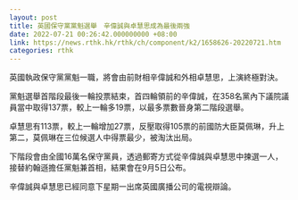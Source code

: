 ```yaml
---
layout: post
title: 英國保守黨黨魁選舉　辛偉誠與卓慧思成為最後兩強
date: 2022-07-21 00:26:42.000000000 +08:00
link: https://news.rthk.hk/rthk/ch/component/k2/1658626-20220721.htm
categories: rthk
---
```


英國執政保守黨黨魁一職，將會由前財相辛偉誠和外相卓慧思，上演終極對決。

黨魁選舉首階段最後一輪投票結束，首四輪領前的辛偉誠，在358名黨內下議院議員當中取得137票，較上一輪多19票，以最多票數晉身第二階段選舉。

卓慧思有113票，較上一輪增加27票，反壓取得105票的前國防大臣莫佩琳，升上第二，莫佩琳在三位候選人中得票最少，被淘汰出局。

下階段會由全國16萬名保守黨員，透過郵寄方式從辛偉誠與卓慧思中揀選一人，接替約翰遜擔任黨魁兼首相，結果會在9月5日公布。

辛偉誠與卓慧思已經同意下星期一出席英國廣播公司的電視辯論。
